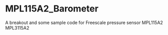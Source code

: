MPL115A2_Barometer
==================

A breakout and some sample code for Freescale pressure sensor MPL115A2 MPL3115A2
